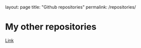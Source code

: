 layout: page
title: "Github repositories"
permalink: /repositories/
<html>
    <body>
        <h1>My other repositories</h1>
        <a href="https://github.com/acook4/cs4795-celeste">Link</a>
    </body>
</html>
